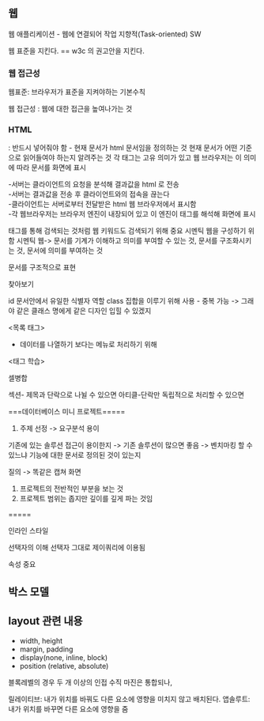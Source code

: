 ## 웹

웹 애플리케이션 - 웹에 연결되어 작업 지향적(Task-oriented) SW


웹 표준을 지킨다. == w3c 의 권고안을 지킨다. 


### 웹 접근성

웹표준: 브라우저가 표준을 지켜야하는 기본수칙

웹 접근성 : 웹에 대한 접근을 높여나가는 것


### HTML

<!DOCTYPE html>
: 반드시 넣어줘야 함 - 현재 문서가 html 문서임을 정의하는 것 
현재 문서가 어떤 기준으로 읽어들여야 하는지 알려주는 것 
각 태그는 고유 의미가 있고 웹 브라우저는 이 의미에 따라 문서를 화면에 표시



-서버는 클라이언트의 요청을 분석해 결과값을 html 로 전송 <br/>
-서버는 결과값을 전송 후 클라이언트와의 접속을 끊는다  <br/>
-클라이언트는 서버로부터 전달받은 html 웹 브라우저에서 표시함  <br/>
-각 웹브라우저는 브라우저 엔진이 내장되어 있고 이 엔진이 태그를 해석해 화면에 표시  <br/>


태그를 통해 검색되는 것처럼 웹 키워드도 검색되기 위해 중요
시멘틱 웹을 구성하기 위함
시멘틱 웹-> 문서를 기계가 이해하고 의미를 부여할 수 있는 것, 문서를 구조화시키는 것, 문서에 의미를 부여하는 것

<div> 문서를 구조적으로 표현

<meta> 찾아보기 


id 문서안에서 유일한 식별자 역할
class 집합을 이루기 위해 사용 - 중복 가능 -> 그래야 같은 클래스 명에게 같은 디자인 입힐 수 있겠지 


<목록 태그>
- 데이터를 나열하기 보다는 메뉴로 처리하기 위해 



<태그 학습>

셀병합

섹션- 제목과 단락으로 나뉠 수 있으면 
아티클-단락만 독립적으로 처리할 수 있으면 



===데이터베이스 미니 프로젝트=====

1. 주제 선정 
-> 요구분석 용이

기존에 있는 솔루션 접근이 용이한지 -> 기존 솔루션이 많으면 좋음 -> 벤치마킹 할 수 있느냐 
기능에 대한 문서로 정의된 것이 있는지

질의 -> 똑같은 캡쳐 화면


1. 프로젝트의 전반적인 부분을 보는 것 
2. 프로젝트 범위는 좁지만 깊이를 깊게 파는 것임




=====

인라인 스타일
 
선택자의 이해
선택자 그대로 제이쿼리에 이용됨 

속성 중요



## 박스 모델





## layout 관련 내용
- width, height 
- margin, padding
- display(none, inline, block)
- position (relative, absolute)

블록레벨의 경우 두 개 이상의 인접 수직 마진은 통합되나, 


릴레이티브: 내가 위치를 바꿔도 다른 요소에 영향을 미치지 않고 배치된다.
앱솔루트: 내가 위치를 바꾸면 다른 요소에 영향을 줌


